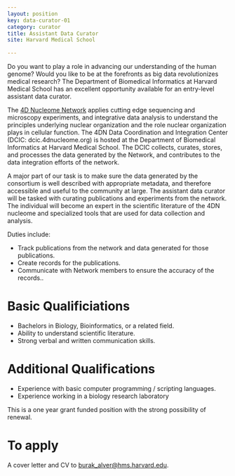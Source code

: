 ```yaml
---
layout: position
key: data-curator-01
category: curator
title: Assistant Data Curator
site: Harvard Medical School 
             
---
```

Do you want to play a role in advancing our understanding of the human genome? Would you like to be at the forefronts as big data revolutionizes medical research? The Department of Biomedical Informatics at Harvard Medical School has an excellent opportunity available for an entry-level assistant data curator. 

The [4D Nucleome Network](www.4dnucleome.org)  applies cutting edge sequencing and microscopy experiments, and integrative data analysis to understand the principles underlying nuclear organization and the role nuclear organization plays in cellular function. The 4DN Data Coordination and Integration Center (DCIC: dcic.4dnucleome.org) is hosted at the Department of Biomedical Informatics at Harvard Medical School. The DCIC collects, curates, stores, and processes the data generated by the Network, and contributes to the data integration efforts of the network.

A major part of our task is to make sure the data generated by the consortium is well described with appropriate metadata, and therefore accessible and useful to the community at large. The assistant data curator will be tasked with curating publications and experiments from the network. The individual will become an expert in the scientific literature of the 4DN nucleome and specialized tools that are used for data collection and analysis.

Duties include:
- Track publications from the network and data generated for those publications.
- Create records for the publications.
- Communicate with Network members to ensure the accuracy of the records..

# Basic Qualificiations
- Bachelors in Biology, Bioinformatics, or a related field.
- Ability to understand scientific literature.
- Strong verbal and written communication skills.

# Additional Qualifications
- Experience with basic computer programming / scripting languages.
- Experience working in a biology research laboratory

This is a one year grant funded position with the strong possibility of renewal.

# To apply
A cover letter and CV to [burak_alver@hms.harvard.edu](mailto:burak_alver@hms.harvard.edu).

